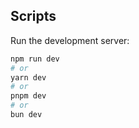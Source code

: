 ## Scripts

Run the development server:

```bash
npm run dev
# or
yarn dev
# or
pnpm dev
# or
bun dev
```